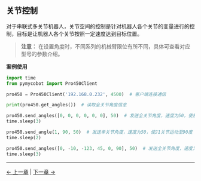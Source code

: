 
## 关节控制

对于串联式多关节机器人，关节空间的控制是针对机器人各个关节的变量进行的控制，目标是让机器人各个关节按照一定速度达到目标位置。

> **注意：** 在设置角度时，不同系列的机械臂限位有所不同，具体可查看对应型号的参数介绍。


**案例使用**

```python
import time
from pymycobot import Pro450Client

pro450 = Pro450Client('192.168.0.232', 4500)  # 客户端连接通信

print(pro450.get_angles())  # 读取全关节角度信息

pro450.send_angles([0, 0, 0, 0, 0, 0], 50)  # 发送全关节角度，速度为50，使机械臂所有关节运动到零位
time.sleep(3)

pro450.send_angle(1, 90, 50)  # 发送单关节角度，速度为50，使J1关节运动至90度
time.sleep(2)

pro450.send_angles([0, -10, -123, 45, 0, 90], 50)  # 发送全关节角度，速度为50
time.sleep(3)
```

---

[← 上一章](./2_API.md) | [下一章 →](./4_coord.md)
